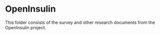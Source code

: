 # OpenInsulin
This folder consists of the survey and other research documents from the OpenInsulin project.

